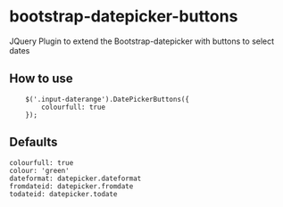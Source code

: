 # bootstrap-datepicker-buttons
JQuery Plugin to extend the Bootstrap-datepicker with buttons to select dates

## How to use

        $('.input-daterange').DatePickerButtons({
            colourfull: true
        });
        
## Defaults
	colourfull: true
	colour: 'green'
	dateformat: datepicker.dateformat
	fromdateid: datepicker.fromdate
	todateid: datepicker.todate
